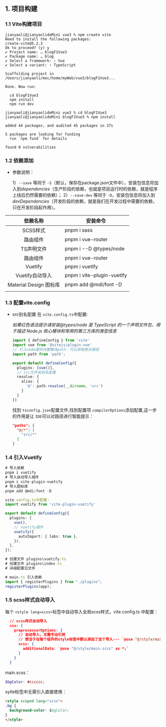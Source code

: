 ## 1. 项目构建

### 1.1 Vite构建项目

```shell
jianyaoli@jianyaolideMini vue3 % npm create vite
Need to install the following packages:
create-vite@5.2.3
Ok to proceed? (y) y
✔ Project name: … blogF1Vue3
✔ Package name: … blog
✔ Select a framework: › Vue
✔ Select a variant: › TypeScript

Scaffolding project in /Users/jianyaoli/moc/home/myWeb/vue3/blogF1Vue3...

Done. Now run:

  cd blogF1Vue3
  npm install
  npm run dev

jianyaoli@jianyaolideMini vue3 % cd blogF1Vue3 
jianyaoli@jianyaolideMini blogF1Vue3 % npm install  

added 44 packages, and audited 45 packages in 37s

5 packages are looking for funding
  run `npm fund` for details

found 0 vulnerabilities
```

### 1.2 依赖添加

+ 参数说明：

  1）`--save` 等同于 `-S`（默认，保存在package.json文件中），安装包信息将加入到*dependencies*（生产阶段的依赖，也就是项目运行时的依赖，就是程序上线后仍然需要的依赖）；
  2）`--save-dev` 等同于 `-D`，安装包信息将加入到*devDependencies*（开发阶段的依赖，就是我们在开发过程中需要的依赖，只在开发阶段起作用）。

|        依赖名称        | 安装命令                   |
| :--------------------: | -------------------------- |
|        SCSS样式        | pnpm i sass                |
|        路由组件        | pnpm i vue-router          |
|       TS声明文件       | pnpm i --D  @types/node    |
|        路由组件        | pnpm i vue-router          |
|        Vuetify        | pnpm i vuetify             |
|    Vuetify自动导入    | pnpm i vite-plugin-vuetify |
| Material Design 图标库 | pnpm add @mdi/font -D      |
|                        |                            |

### 1.3 配置vite.config

+ src别名配置
  在 `vite.config.ts`中配置:

  *如果红色语法提示请安装@types/node 是 TypeScript 的一个声明文件包，用于描述 Node.js 核心模块和常用的第三方库的类型信息*

  ```ts
  import { defineConfig } from 'vite'
  import vue from '@vitejs/plugin-vue'
  // 引入node提供内置模块path：可以获取绝对路径
  import path from 'path';

  export default defineConfig({
    plugins: [vue()],
    // src文件夹别名配置
    resolve: {
      alias: {
        '@': path.resolve(__dirname, 'src')
      }
    }
  })
  ```

  找到 `tsconfig.json`配置文件,找到配置项 `compilerOptions`添加配置,这一步的作用是让 `IDE`可以对路径进行智能提示：

  ```json
  "paths": {
    "@/*": [
      "src/*"
    ]
  }
  ```

### 1.4 引入Vuetify

```typescript
# 导入依赖
pnpm i vuetify
# 导入自动导入插件
pnpm i vite-plugin-vuetify
# 导入图标库
pnpm add @mdi/font -D

vite.config.ts中配置：
import vuetify from 'vite-plugin-vuetify'

export default defineConfig({
  plugins: [
    vue(),
    // vuetify插件
    vuetify({
      autoImport: { labs: true },
    }),
  ],
});

# 创建文件 plugins\vuetify.ts 
# 创建文件 plugins\index.ts
# 详细配置见文件

# main.ts 引入依赖
import { registerPlugins } from "./plugins";
registerPlugins(app);
```

### 1.5 scss样式自动导入

每个 `<style lang=scss>`标签中自动导入全局scss样式，vite.config.ts 中配置：

```json
  // scss样式自动导入
  css: {
    preprocessorOptions: {
      // 自动导入，无需手动引用
      // 想当于在每个组件的style标签中默认添加了这个导入--- `@use "@/style/main.scss" as *;`
      scss: {
        additionalData: `@use "@/style/main.scss" as *;`
      }
    }
  }
```

main.scss：

```scss
$bgColor: #cccccc;
```

sytle标签中无需引入直接使用：

```html
<style scoped lang="scss">
.bg {
  background-color: $bgColor;
}
</style>
```
